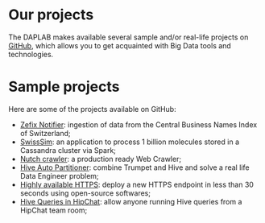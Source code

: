 # Our projects

The DAPLAB makes available several sample and/or real-life projects on [GitHub](https://github.com/daplab),
which allows you to get acquainted with Big Data tools and technologies.


# Sample projects

Here are some of the projects available on GitHub:

- [Zefix Notifier](zerfix.md): ingestion of data from the Central Business Names Index of Switzerland;
- [SwissSim](swissim.md): an application to process 1 billion molecules stored in a Cassandra cluster via Spark;
- [Nutch crawler](nutch.md): a production ready Web Crawler;
- [Hive Auto Partitioner](hiveautopartitioner.md): combine Trumpet and Hive and solve a real life Data Engineer problem;
- [Highly available HTTPS](https-ha.md): deploy a new HTTPS endpoint in less than 30 seconds using open-source softwares;
- [Hive Queries in HipChat](hive-ql-bot.md):  allow anyone running Hive queries from a HipChat team room;
